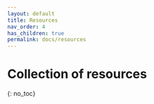 ```yaml
---
layout: default
title: Resources
nav_order: 4
has_children: true
permalink: docs/resources	
---
```


# Collection of resources
{: no_toc}


